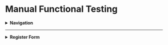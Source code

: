 # Manual Functional Testing

<details>
<summary><b>Navigation</b></summary>
<br>
<summary>
<b>Navigation Links</b>

Testing was performed to ensure all navigation links on the respective pages, navigated to the correct pages as per design. This was done by clicking on the navigation links on each page.

- Home -> index.html

![Home](docs/testing/)

- About -> about.html

- Logout -> Sign out all auth page

![Logout](docs/testing/)

- Login -> Sign in

![Login](docs/testing/)

- Register -> Sign up

![Register](docs/testing/)

- Link to login on register -> Sign up
- Link to login -> Sign in
- Link to sign up -> Sign up

- Navigation menu will scale down to a hamburger menu
![Home](docs/testing/)

All navigation links directed to the correct pages as expected.
</summary>
</details>

<hr>

<details>
<summary><b>Register Form</b></summary>
<summary>
<br>
<hr>

<hr>
Description:

Register for an account

Steps:

<hr>

Expected:

Actual:

<hr>

## Code Validation

### HTML & CSS

All html and css files ran through the [Official W3C validator](https://validator.w3.org/)

 All files valid<br>

![]()

Errors displayed below are errors <b>
![Errors]()

### Python

All files ran through Code Institutes [Python Linter](https://pep8ci.herokuapp.com/#)<br>
Every .py file has passed without any issues or errors.<br>

![python](static/images/readme_files/docs/Validation-python-clear.png)

### JavaScript

All files run through the [JSHint Linter](https://jshint.com/)
Javascript file passed without any issues or errors.

![javascript]()

### Lighthouse

Website was analyzed with Lighthouse: ![Lighthouse]()<br>

### Wave

The website was checked through wave [Wave](https://wave.webaim.org/)
No Errors are showing up in Wave.

![Wave]()

### Responsiveness

All pages were tested to ensure responsiveness on screen sizes from 320px and upwards as defined in WCAG 2.1 Reflow criteria for responsive design on Chrome, Edge, Firefox and Opera browsers.

Steps to test:

Expected:<br>

Actual:<br>
Website behaved as expected.

Website was also opened on the following devices and no responsive issues were seen:

Google Pixel 8 Pro<br>
Huawei p20 pro

## Bugs

There are no current bugs on the website that I know of.

Bugs that I bumped into in production but managed to solve:
